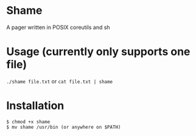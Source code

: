 # Shame
A pager written in POSIX coreutils and sh

# Usage (currently only supports one file)
```./shame file.txt```
or
```cat file.txt | shame```
# Installation
```
$ chmod +x shame
$ mv shame /usr/bin (or anywhere on $PATH)
```
